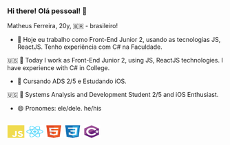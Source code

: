 ### Hi there! Olá pessoal! 👋

Matheus Ferreira, 20y, :brazil: - brasileiro!

- 🔭 Hoje eu trabalho como Front-End Junior 2, usando as tecnologias JS, ReactJS. Tenho experiência com C# na Faculdade.
     
:us: 🔭 Today I work as Front-End Junior 2, using JS, ReactJS technologies. I have experience with C# in College. 
     
- 🌱 Cursando ADS 2/5 e Estudando iOS.
  
:us: 🌱 Systems Analysis and Development Student 2/5 and iOS Enthusiast. 
 
- 😄 Pronomes: ele/dele. he/his


<div style="display: inline_block"><br>
  <img align="center" alt="Math-Js" height="30" width="40" src="https://raw.githubusercontent.com/devicons/devicon/master/icons/javascript/javascript-plain.svg">
  <img align="center" alt="Math-React" height="30" width="40" src="https://raw.githubusercontent.com/devicons/devicon/master/icons/react/react-original.svg">
  <img align="center" alt="Math-HTML" height="30" width="40" src="https://raw.githubusercontent.com/devicons/devicon/master/icons/html5/html5-original.svg">
  <img align="center" alt="Math-CSS" height="30" width="40" src="https://raw.githubusercontent.com/devicons/devicon/master/icons/css3/css3-original.svg">
  <img align="center" alt="Math-Csharp" height="30" width="40" src="https://raw.githubusercontent.com/devicons/devicon/master/icons/csharp/csharp-original.svg">
</div>
